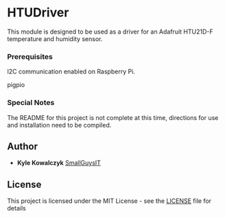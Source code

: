 # HTUDriver

This module is designed to be used as a driver for an Adafruit
HTU21D-F temperature and humidity sensor.


### Prerequisites

I2C communication enabled on Raspberry Pi.

pigpio

### Special Notes
The README for this project is not complete at this time,
directions for use and installation need to be compiled.

## Author

* **Kyle Kowalczyk**  [SmallGuysIT](https://smallguysit.com)


## License

This project is licensed under the MIT License - see the [LICENSE](LICENSE) file for details

